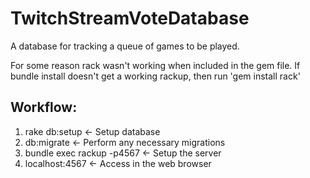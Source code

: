 # TwitchStreamVoteDatabase
A database for tracking a queue of games to be played.

For some reason rack wasn't working when included in the gem file.  If bundle install doesn't get a working rackup, then run 'gem install rack'

## Workflow:
1. rake db:setup             <- Setup database
2. db:migrate                <- Perform any necessary migrations
3. bundle exec rackup -p4567 <- Setup the server
4. localhost:4567            <- Access in the web browser